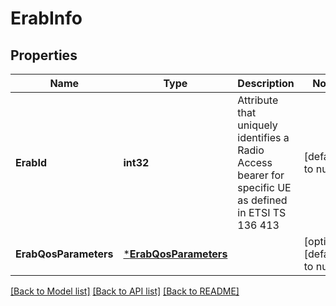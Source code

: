 # ErabInfo

## Properties
Name | Type | Description | Notes
------------ | ------------- | ------------- | -------------
**ErabId** | **int32** | Attribute that uniquely identifies a Radio Access bearer for specific UE as defined in ETSI TS 136 413 | [default to null]
**ErabQosParameters** | [***ErabQosParameters**](ErabQosParameters.md) |  | [optional] [default to null]

[[Back to Model list]](../README.md#documentation-for-models) [[Back to API list]](../README.md#documentation-for-api-endpoints) [[Back to README]](../README.md)


